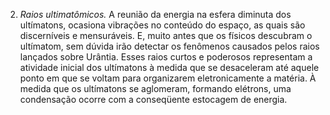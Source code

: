 ﻿2. <em>Raios ultimatômicos.</em> A reunião da energia na esfera diminuta dos ultímatons, ocasiona vibrações no conteúdo do espaço, as quais são discerníveis e mensuráveis. E, muito antes que os físicos descubram o ultímatom, sem dúvida irão detectar os fenômenos causados pelos raios lançados sobre Urântia. Esses raios curtos e poderosos representam a atividade inicial dos ultímatons à medida que se desaceleram até aquele ponto em que se voltam para organizarem eletronicamente a matéria. À medida que os ultímatons se aglomeram, formando elétrons, uma condensação ocorre com a conseqüente estocagem de energia.
